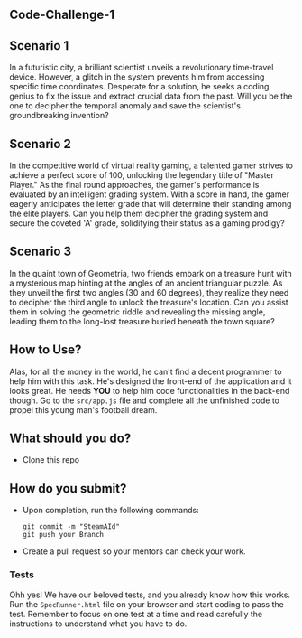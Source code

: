 

##  Code-Challenge-1

## Scenario 1
In a futuristic city, a brilliant scientist unveils a revolutionary time-travel device. However, a glitch in the system prevents him from accessing specific time coordinates. Desperate for a solution, he seeks a coding genius to fix the issue and extract crucial data from the past. Will you be the one to decipher the temporal anomaly and save the scientist's groundbreaking invention?

## Scenario 2
In the competitive world of virtual reality gaming, a talented gamer strives to achieve a perfect score of 100, unlocking the legendary title of "Master Player." As the final round approaches, the gamer's performance is evaluated by an intelligent grading system. With a score in hand, the gamer eagerly anticipates the letter grade that will determine their standing among the elite players. Can you help them decipher the grading system and secure the coveted 'A' grade, solidifying their status as a gaming prodigy?

## Scenario 3
In the quaint town of Geometria, two friends embark on a treasure hunt with a mysterious map hinting at the angles of an ancient triangular puzzle. As they unveil the first two angles (30 and 60 degrees), they realize they need to decipher the third angle to unlock the treasure's location. Can you assist them in solving the geometric riddle and revealing the missing angle, leading them to the long-lost treasure buried beneath the town square?

## How to Use?
Alas, for all the money in the world, he can't find a decent programmer to help him with this task. He's designed the front-end of the application and it looks great. He needs **YOU** to help him code functionalities in the back-end though. Go to the `src/app.js` file and complete all the unfinished code to propel this young man's football dream.

## What should you do?

- Clone this repo


## How do you submit?

- Upon completion, run the following commands:

  ```
  git commit -m "SteamAId"
  git push your Branch
  ```

- Create a pull request so your mentors can check your work.



### Tests

Ohh yes! We have our beloved tests, and you already know how this works. Run the `SpecRunner.html` file on your browser and start coding to pass the test. Remember to focus on one test at a time and read carefully the instructions to understand what you have to do.
